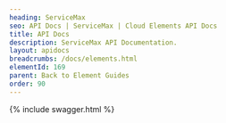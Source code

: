```yaml
---
heading: ServiceMax
seo: API Docs | ServiceMax | Cloud Elements API Docs
title: API Docs
description: ServiceMax API Documentation.
layout: apidocs
breadcrumbs: /docs/elements.html
elementId: 169
parent: Back to Element Guides
order: 90
---
```


{% include swagger.html %}
